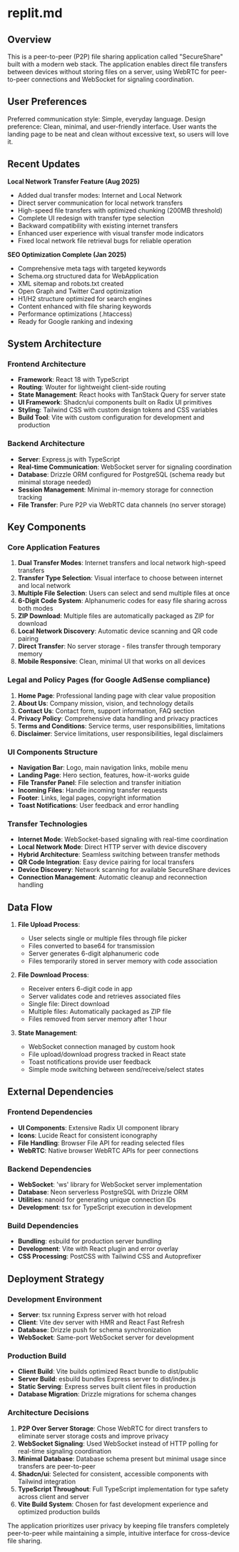 # replit.md

## Overview

This is a peer-to-peer (P2P) file sharing application called "SecureShare" built with a modern web stack. The application enables direct file transfers between devices without storing files on a server, using WebRTC for peer-to-peer connections and WebSocket for signaling coordination.

## User Preferences

Preferred communication style: Simple, everyday language.
Design preference: Clean, minimal, and user-friendly interface. User wants the landing page to be neat and clean without excessive text, so users will love it.

## Recent Updates

**Local Network Transfer Feature (Aug 2025)**
- Added dual transfer modes: Internet and Local Network
- Direct server communication for local network transfers
- High-speed file transfers with optimized chunking (200MB threshold)
- Complete UI redesign with transfer type selection
- Backward compatibility with existing internet transfers
- Enhanced user experience with visual transfer mode indicators
- Fixed local network file retrieval bugs for reliable operation

**SEO Optimization Complete (Jan 2025)**
- Comprehensive meta tags with targeted keywords
- Schema.org structured data for WebApplication
- XML sitemap and robots.txt created
- Open Graph and Twitter Card optimization
- H1/H2 structure optimized for search engines
- Content enhanced with file sharing keywords
- Performance optimizations (.htaccess)
- Ready for Google ranking and indexing

## System Architecture

### Frontend Architecture
- **Framework**: React 18 with TypeScript
- **Routing**: Wouter for lightweight client-side routing
- **State Management**: React hooks with TanStack Query for server state
- **UI Framework**: Shadcn/ui components built on Radix UI primitives
- **Styling**: Tailwind CSS with custom design tokens and CSS variables
- **Build Tool**: Vite with custom configuration for development and production

### Backend Architecture
- **Server**: Express.js with TypeScript
- **Real-time Communication**: WebSocket server for signaling coordination
- **Database**: Drizzle ORM configured for PostgreSQL (schema ready but minimal storage needed)
- **Session Management**: Minimal in-memory storage for connection tracking
- **File Transfer**: Pure P2P via WebRTC data channels (no server storage)

## Key Components

### Core Application Features
1. **Dual Transfer Modes**: Internet transfers and local network high-speed transfers
2. **Transfer Type Selection**: Visual interface to choose between internet and local network
3. **Multiple File Selection**: Users can select and send multiple files at once
4. **6-Digit Code System**: Alphanumeric codes for easy file sharing across both modes
5. **ZIP Download**: Multiple files are automatically packaged as ZIP for download
6. **Local Network Discovery**: Automatic device scanning and QR code pairing
7. **Direct Transfer**: No server storage - files transfer through temporary memory
8. **Mobile Responsive**: Clean, minimal UI that works on all devices

### Legal and Policy Pages (for Google AdSense compliance)
1. **Home Page**: Professional landing page with clear value proposition
2. **About Us**: Company mission, vision, and technology details
3. **Contact Us**: Contact form, support information, FAQ section
4. **Privacy Policy**: Comprehensive data handling and privacy practices
5. **Terms and Conditions**: Service terms, user responsibilities, limitations
6. **Disclaimer**: Service limitations, user responsibilities, legal disclaimers

### UI Components Structure
- **Navigation Bar**: Logo, main navigation links, mobile menu
- **Landing Page**: Hero section, features, how-it-works guide
- **File Transfer Panel**: File selection and transfer initiation
- **Incoming Files**: Handle incoming transfer requests
- **Footer**: Links, legal pages, copyright information
- **Toast Notifications**: User feedback and error handling

### Transfer Technologies
- **Internet Mode**: WebSocket-based signaling with real-time coordination
- **Local Network Mode**: Direct HTTP server with device discovery
- **Hybrid Architecture**: Seamless switching between transfer methods
- **QR Code Integration**: Easy device pairing for local transfers
- **Device Discovery**: Network scanning for available SecureShare devices
- **Connection Management**: Automatic cleanup and reconnection handling

## Data Flow

1. **File Upload Process**:
   - User selects single or multiple files through file picker
   - Files converted to base64 for transmission
   - Server generates 6-digit alphanumeric code
   - Files temporarily stored in server memory with code association

2. **File Download Process**:
   - Receiver enters 6-digit code in app
   - Server validates code and retrieves associated files
   - Single file: Direct download
   - Multiple files: Automatically packaged as ZIP file
   - Files removed from server memory after 1 hour

3. **State Management**:
   - WebSocket connection managed by custom hook
   - File upload/download progress tracked in React state
   - Toast notifications provide user feedback
   - Simple mode switching between send/receive/select states

## External Dependencies

### Frontend Dependencies
- **UI Components**: Extensive Radix UI component library
- **Icons**: Lucide React for consistent iconography
- **File Handling**: Browser File API for reading selected files
- **WebRTC**: Native browser WebRTC APIs for peer connections

### Backend Dependencies
- **WebSocket**: 'ws' library for WebSocket server implementation
- **Database**: Neon serverless PostgreSQL with Drizzle ORM
- **Utilities**: nanoid for generating unique connection IDs
- **Development**: tsx for TypeScript execution in development

### Build Dependencies
- **Bundling**: esbuild for production server bundling
- **Development**: Vite with React plugin and error overlay
- **CSS Processing**: PostCSS with Tailwind CSS and Autoprefixer

## Deployment Strategy

### Development Environment
- **Server**: tsx running Express server with hot reload
- **Client**: Vite dev server with HMR and React Fast Refresh
- **Database**: Drizzle push for schema synchronization
- **WebSocket**: Same-port WebSocket server for development

### Production Build
- **Client Build**: Vite builds optimized React bundle to dist/public
- **Server Build**: esbuild bundles Express server to dist/index.js
- **Static Serving**: Express serves built client files in production
- **Database Migration**: Drizzle migrations for schema changes

### Architecture Decisions

1. **P2P Over Server Storage**: Chose WebRTC for direct transfers to eliminate server storage costs and improve privacy
2. **WebSocket Signaling**: Used WebSocket instead of HTTP polling for real-time signaling coordination
3. **Minimal Database**: Database schema present but minimal usage since transfers are peer-to-peer
4. **Shadcn/ui**: Selected for consistent, accessible components with Tailwind integration
5. **TypeScript Throughout**: Full TypeScript implementation for type safety across client and server
6. **Vite Build System**: Chosen for fast development experience and optimized production builds

The application prioritizes user privacy by keeping file transfers completely peer-to-peer while maintaining a simple, intuitive interface for cross-device file sharing.